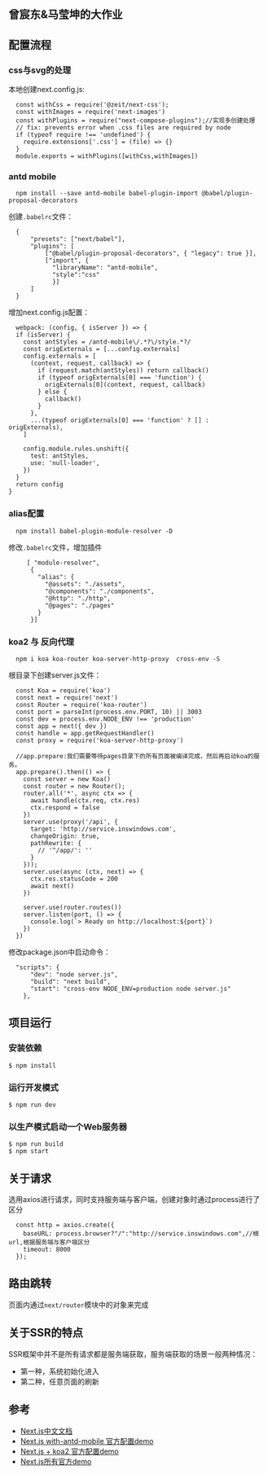 ## 曾宸东&马莹坤的大作业

## 配置流程

### css与svg的处理

本地创建next.config.js:

      const withCss = require('@zeit/next-css');
      const withImages = require('next-images')
      const withPlugins = require("next-compose-plugins");//实现多创建处理
      // fix: prevents error when .css files are required by node
      if (typeof require !== 'undefined') {
        require.extensions['.css'] = (file) => {}
      }
      module.exports = withPlugins([withCss,withImages])
  
### antd mobile


      npm install --save antd-mobile babel-plugin-import @babel/plugin-proposal-decorators

创建`.babelrc`文件：

      {
          "presets": ["next/babel"],
          "plugins": [
              ["@babel/plugin-proposal-decorators", { "legacy": true }],
              ["import", { 
                "libraryName": "antd-mobile",
                "style":"css"
                }]
          ]
      }

增加next.config.js配置：

      webpack: (config, { isServer }) => {
      if (isServer) {
        const antStyles = /antd-mobile\/.*?\/style.*?/
        const origExternals = [...config.externals]
        config.externals = [
          (context, request, callback) => {
            if (request.match(antStyles)) return callback()
            if (typeof origExternals[0] === 'function') {
              origExternals[0](context, request, callback)
            } else {
              callback()
            }
          },
          ...(typeof origExternals[0] === 'function' ? [] : origExternals),
        ]

        config.module.rules.unshift({
          test: antStyles,
          use: 'null-loader',
        })
      }
      return config
    }


### alias配置

      npm install babel-plugin-module-resolver -D

修改`.babelrc`文件，增加插件

         [ "module-resolver",
          {
            "alias": {
              "@assets": "./assets",
              "@components": "./components",
              "@http": "./http",
              "@pages": "./pages"
            }
          }]

### koa2 与 反向代理

      npm i koa koa-router koa-server-http-proxy  cross-env -S

根目录下创建server.js文件：

      const Koa = require('koa')
      const next = require('next')
      const Router = require('koa-router')
      const port = parseInt(process.env.PORT, 10) || 3003
      const dev = process.env.NODE_ENV !== 'production'
      const app = next({ dev })
      const handle = app.getRequestHandler()
      const proxy = require('koa-server-http-proxy')

      //app.prepare:我们需要等待pages目录下的所有页面被编译完成，然后再启动koa的服务。
      app.prepare().then(() => {
        const server = new Koa()
        const router = new Router();
        router.all('*', async ctx => {
          await handle(ctx.req, ctx.res)
          ctx.respond = false
        })
        server.use(proxy('/api', {
          target: 'http://service.inswindows.com',
          changeOrigin: true,
          pathRewrite: {
            // '^/app/': ''
          }
        }));
        server.use(async (ctx, next) => {
          ctx.res.statusCode = 200
          await next()
        })

        server.use(router.routes())
        server.listen(port, () => {
          console.log(`> Ready on http://localhost:${port}`)
        })
      })
修改package.json中启动命令：

      "scripts": {
          "dev": "node server.js",
          "build": "next build",
          "start": "cross-env NODE_ENV=production node server.js"
        },
        
## 项目运行

### 安装依赖
	$ npm install

### 运行开发模式
	$ npm run dev

### 以生产模式启动一个Web服务器
	$ npm run build
	$ npm start

## 关于请求

选用axios进行请求，同时支持服务端与客户端，创建对象时通过process进行了区分

      const http = axios.create({
        baseURL: process.browser?"/":"http://service.inswindows.com",//根url,根据服务端与客户端区分
        timeout: 8000
      });

## 路由跳转

页面内通过`next/router`模块中的对象来完成

## 关于SSR的特点
SSR框架中并不是所有请求都是服务端获取，服务端获取的场景一般两种情况：
- 第一种，系统初始化进入
- 第二种，任意页面的刷新



## 参考
- [Next.js中文文档](https://nextjs.frontendx.cn/)
- [Next.js with-antd-mobile 官方配置demo](https://github.com/zeit/next.js/tree/canary/examples/with-antd-mobile)
- [Next.js + koa2 官方配置demo](https://github.com/zeit/next.js/tree/canary/examples/custom-server-koa)
- [Next.js所有官方demo](https://github.com/zeit/next.js/tree/canary/examples)
